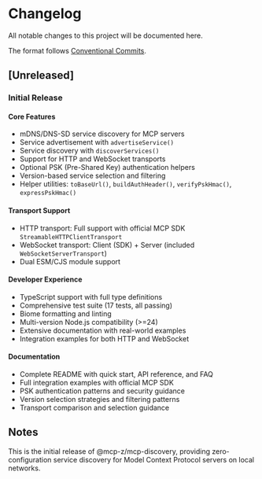 # Changelog

All notable changes to this project will be documented here.

The format follows [Conventional Commits](https://www.conventionalcommits.org/).

## [Unreleased]

### Initial Release

#### Core Features
- mDNS/DNS-SD service discovery for MCP servers
- Service advertisement with `advertiseService()`
- Service discovery with `discoverServices()`
- Support for HTTP and WebSocket transports
- Optional PSK (Pre-Shared Key) authentication helpers
- Version-based service selection and filtering
- Helper utilities: `toBaseUrl()`, `buildAuthHeader()`, `verifyPskHmac()`, `expressPskHmac()`

#### Transport Support
- HTTP transport: Full support with official MCP SDK `StreamableHTTPClientTransport`
- WebSocket transport: Client (SDK) + Server (included `WebSocketServerTransport`)
- Dual ESM/CJS module support

#### Developer Experience
- TypeScript support with full type definitions
- Comprehensive test suite (17 tests, all passing)
- Biome formatting and linting
- Multi-version Node.js compatibility (>=24)
- Extensive documentation with real-world examples
- Integration examples for both HTTP and WebSocket

#### Documentation
- Complete README with quick start, API reference, and FAQ
- Full integration examples with official MCP SDK
- PSK authentication patterns and security guidance
- Version selection strategies and filtering patterns
- Transport comparison and selection guidance

## Notes

This is the initial release of @mcp-z/mcp-discovery, providing zero-configuration service discovery for Model Context Protocol servers on local networks.
